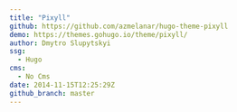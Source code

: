 ```yaml
---
title: "Pixyll"
github: https://github.com/azmelanar/hugo-theme-pixyll
demo: https://themes.gohugo.io/theme/pixyll/
author: Dmytro Slupytskyi
ssg:
  - Hugo
cms:
  - No Cms
date: 2014-11-15T12:25:29Z
github_branch: master
---
```

